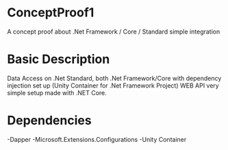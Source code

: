 # ConceptProof1
A concept proof about .Net Framework / Core / Standard simple integration

# Basic Description
Data Access on .Net Standard, both .Net Framework/Core with dependency injection set up (Unity Container for .Net Framework Project)
WEB API very simple setup made with .NET Core.

# Dependencies
-Dapper
-Microsoft.Extensions.Configurations
-Unity Container

